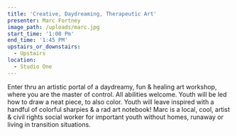 ```yaml
---
title: 'Creative, Daydreaming, Therapeutic Art'
presenter: Marc Fortney
image_path: /uploads/marc.jpg
start_time: '1:00 Pm'
end_time: '1:45 PM'
upstairs_or_downstairs:
  - Upstairs
location:
  - Studio One
---
```


Enter thru an artistic portal of a daydreamy, fun & healing art workshop, where you are the master of control. All abilities welcome. Youth will be led how to draw a neat piece, to also color. Youth will leave inspired with a handful of colorful sharpies & a rad art notebook! Marc is a local, cool, artist & civil rights social worker for important youth without homes, runaway or living in transition situations.